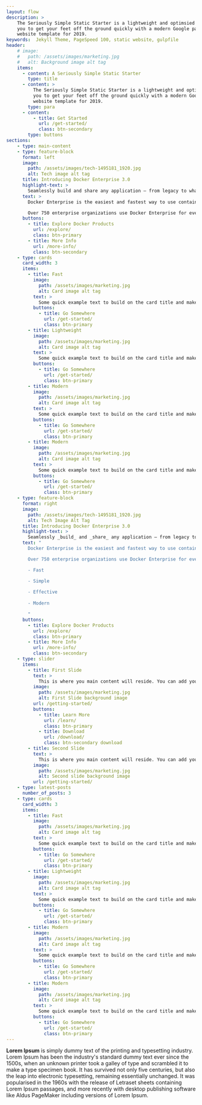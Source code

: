 ```yaml
---
layout: flow
description: >
    The Seriously Simple Static Starter is a lightweight and optimsied Jekyll theme. This theme allows
    you to get your feet off the ground quickly with a modern Google pagespeed 100 out-of-the-box
    website template for 2019.
keywords:  Jekyll Theme, PageSpeed 100, static website, gulpfile
header:
    # image:
    #   path: /assets/images/marketing.jpg
    #   alt: Background image alt tag
    items:
      - content: A Seriously Simple Static Starter
        type: title
      - content: >
          The Seriously Simple Static Starter is a lightweight and optimsied Jekyll theme. This theme allows
          you to get your feet off the ground quickly with a modern Google pagespeed 100 out-of-the-box
          website template for 2019.
        type: para  
      - content:
          - title: Get Started
            url: /get-started/
            class: btn-secondary
        type: buttons
sections:
    - type: main-content
    - type: feature-block
      format: left
      image: 
        path: /assets/images/tech-1495181_1920.jpg
        alt: Tech image alt tag
      title: Introducing Docker Enterprise 3.0
      highlight-text: >
        Seamlessly build and share any application — from legacy to what comes next — and securely run them anywhere.
      text: >
        Docker Enterprise is the easiest and fastest way to use containers and [Kubernetes](https://www.docker.com/products/kubernetes) at scale and delivers the fastest time to production for modern applications, securely running them from hybrid cloud to the edge.

        Over 750 enterprise organizations use Docker Enterprise for everything from modernizing traditional applications to [microservices](https://www.docker.com/solutions/microservices)and data science.
      buttons:
        - title: Explore Docker Products
          url: /explore/
          class: btn-primary
        - title: More Info
          url: /more-info/
          class: btn-secondary
    - type: cards
      card_width: 3
      items: 
        - title: Fast
          image: 
            path: /assets/images/marketing.jpg
            alt: Card image alt tag
          text: >
            Some quick example text to build on the card title and make up the bulk of the card's content.
          buttons:
            - title: Go Somewhere
              url: /get-started/
              class: btn-primary
        - title: Lightweight
          image: 
            path: /assets/images/marketing.jpg
            alt: Card image alt tag
          text: >
            Some quick example text to build on the card title and make up the bulk of the card's content.
          buttons:
            - title: Go Somewhere
              url: /get-started/
              class: btn-primary
        - title: Modern
          image: 
            path: /assets/images/marketing.jpg
            alt: Card image alt tag
          text: >
            Some quick example text to build on the card title and make up the bulk of the card's content.
          buttons:
            - title: Go Somewhere
              url: /get-started/
              class: btn-primary
        - title: Modern
          image: 
            path: /assets/images/marketing.jpg
            alt: Card image alt tag
          text: >
            Some quick example text to build on the card title and make up the bulk of the card's content.
          buttons:
            - title: Go Somewhere
              url: /get-started/
              class: btn-primary
    - type: feature-block
      format: right
      image: 
        path: /assets/images/tech-1495181_1920.jpg
        alt: Tech Image Alt Tag
      title: Introducing Docker Enterprise 3.0
      highlight-text: >
        Seamlessly _build_ and _share_ any application — from legacy to what comes next — and securely run them anywhere.
      text: "
        Docker Enterprise is the easiest and fastest way to use containers and [Kubernetes](https://www.docker.com/products/kubernetes) at scale and delivers the fastest time to production for modern applications, securely running them from hybrid cloud to the edge.

        Over 750 enterprise organizations use Docker Enterprise for everything from modernizing traditional applications to [microservices](https://www.docker.com/solutions/microservices) and data science.

        - Fast

        - Simple
        
        - Effective
        
        - Modern

        "
      buttons:
        - title: Explore Docker Products
          url: /explore/
          class: btn-primary
        - title: More Info
          url: /more-info/
          class: btn-secondary
    - type: slider
      items:
        - title: First Slide
          text: >
            This is where you main content will reside. You can add your custom markdown or html content here.
          image: 
            path: /assets/images/marketing.jpg
            alt: First Slide background image
          url: /getting-started/
          buttons: 
            - title: Learn More
              url: /learn/
              class: btn-primary
            - title: Download
              url: /download/
              class: btn-secondary download
        - title: Second Slide
          text: >
            This is where you main content will reside. You can add your custom markdown or html content here.
          image: 
            path: /assets/images/marketing.jpg
            alt: Second slide background image
          url: /getting-started/
    - type: latest-posts
      number_of_posts: 3
    - type: cards
      card_width: 3
      items: 
        - title: Fast
          image: 
            path: /assets/images/marketing.jpg
            alt: Card image alt tag
          text: >
            Some quick example text to build on the card title and make up the bulk of the card's content.
          buttons:
            - title: Go Somewhere
              url: /get-started/
              class: btn-primary
        - title: Lightweight
          image: 
            path: /assets/images/marketing.jpg
            alt: Card image alt tag
          text: >
            Some quick example text to build on the card title and make up the bulk of the card's content.
          buttons:
            - title: Go Somewhere
              url: /get-started/
              class: btn-primary
        - title: Modern
          image: 
            path: /assets/images/marketing.jpg
            alt: Card image alt tag
          text: >
            Some quick example text to build on the card title and make up the bulk of the card's content.
          buttons:
            - title: Go Somewhere
              url: /get-started/
              class: btn-primary
        - title: Modern
          image: 
            path: /assets/images/marketing.jpg
            alt: Card image alt tag
          text: >
            Some quick example text to build on the card title and make up the bulk of the card's content.
          buttons:
            - title: Go Somewhere
              url: /get-started/
              class: btn-primary
--- 
```


**Lorem Ipsum** is simply dummy text of the printing and typesetting industry. Lorem Ipsum has been the industry's standard dummy text ever since the 1500s, when an unknown printer took a galley of type and scrambled it to make a type specimen book. It has survived not only five centuries, but also the leap into electronic typesetting, remaining essentially unchanged. It was popularised in the 1960s with the release of Letraset sheets containing Lorem Ipsum passages, and more recently with desktop publishing software like Aldus PageMaker including versions of Lorem Ipsum.
